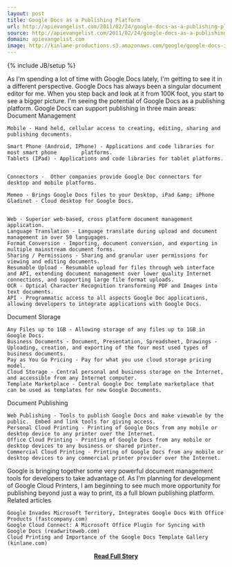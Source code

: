 ```yaml
---
layout: post
title: Google Docs as a Publishing Platform
url: http://apievangelist.com/2011/02/24/google-docs-as-a-publishing-platform/
source: http://apievangelist.com/2011/02/24/google-docs-as-a-publishing-platform/
domain: apievangelist.com
image: http://kinlane-productions.s3.amazonaws.com/google/google-docs-icon.jpg
---
```

{% include JB/setup %}<p>As I'm spending a lot of time with Google Docs lately, I'm getting to see it in a different perspective.
Google Docs has always been a singular document editor for me.  When you step back and look at it from 100K foot, you start to see a bigger picture.
I'm seeing the potential of Google Docs as a publishing platform. Google Docs can support publishing in three main areas:
Document Management

	Mobile - Hand held, cellular access to creating, editing, sharing and publishing documents.

	Smart Phone (Android, IPhone) - Applications and code libraries for most smart phone 		platforms.
	Tablets (IPad) - Applications and code libraries for tablet platforms.


	Connectors -  Other companies provide Google Doc connectors for desktop and mobile platforms.

	Memeo - Brings Google Docs files to your Desktop, iPad &amp; iPhone
	Gladinet - Cloud desktop for Google Docs.


	Web - Superior web-based, cross platform document management application.
	Language Translation - Language translate during upload and document management in over 50 langugages.
	Format Conversion - Importing, document conversion, and exporting in multiple mainstream document forms.
	Sharing / Permissions - Sharing and granular user permissions for viewing and editing documents.
	Resumable Upload - Resumable upload for files through web interface and API, extending document management over lower quality Internet connections, and supporting large file format uploads.
	OCR - Optical Character Recognition transforming PDF and Images into text documents.
	API - Programmatic access to all aspects Google Doc applications, allowing developers to integrate applications with Google Docs.

Document Storage

	Any Files up to 1GB - Allowing storage of any files up to 1GB in Google Docs.
	Business Documents - Document, Presentation, Spreadsheet, Drawings - Uploading, creation, and exporting of the four most used types of business documents.
	Pay as You Go Pricing - Pay for what you use cloud storage pricing model.
	Cloud Storage - Central personal and business storage on the Internet, and accessible from any Internet computer.
	Template Marketplace - Central Google Doc template marketplace that can be used as templates for new Google Documents.

Document Publishing

	Web Publishing - Tools to publish Google Docs and make viewable by the public.  Embed and link tools for giving access.
	Personal Cloud Printing - Printing of Google Docs from any mobile or desktop device to any printer over the Internet.
	Office Cloud Printing - Printing of Google Docs from any mobile or desktop devices to any business or shared printer.
	Commercial Cloud Printing - Printing of Google Docs from any mobile or desktop devices to any commercial printer provider over the Internet.

Google is bringing together some very powerful document management tools for developers to take advantage of.
As I'm planning for development of Google Cloud Printers, I am beginning to see much more opportunity for publishing beyond just a way to print, its a full blown publishing platform.
Related articles

	Google Invades Microsoft Territory, Integrates Google Docs With Office Products (fastcompany.com)
	Google Cloud Connect: A Microsoft Office Plugin for Syncing with Google Docs (readwriteweb.com)
	Cloud Printing and Importance of the Google Docs Template Gallery (kinlane.com)

</p>
<center><p><a href="http://apievangelist.com/2011/02/24/google-docs-as-a-publishing-platform/" style='padding:25px; font-sze:18px; font-weight: bold;'>Read Full Story</a></p></center>
